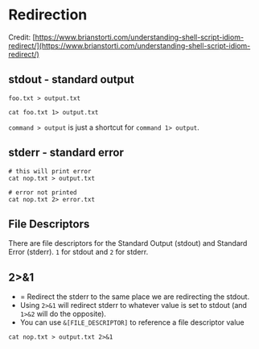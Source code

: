 # Redirection 

Credit: [https://www.brianstorti.com/understanding-shell-script-idiom-redirect/](https://www.brianstorti.com/understanding-shell-script-idiom-redirect/)

## stdout - standard output

```
foo.txt > output.txt
```

```
cat foo.txt 1> output.txt
```

`command > output` is just a shortcut for `command 1> output`. 

## stderr - standard error

```
# this will print error 
cat nop.txt > output.txt
```

```
# error not printed
cat nop.txt 2> error.txt
```

## File Descriptors 

There are file descriptors for the Standard Output (stdout) and Standard Error (stderr). `1` for stdout and `2` for stderr.


## 2>&1

- = Redirect the stderr to the same place we are redirecting the stdout. 
- Using `2>&1` will redirect stderr to whatever value is set to stdout (and `1>&2` will do the opposite).
- You can use `&[FILE_DESCRIPTOR]` to reference a file descriptor value

```
cat nop.txt > output.txt 2>&1
```
